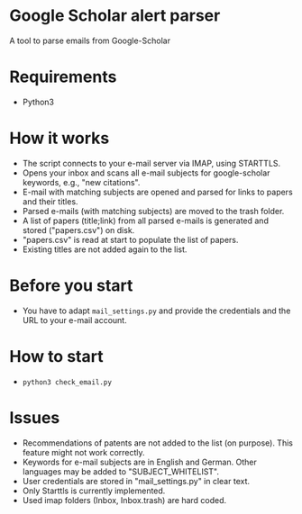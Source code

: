 # Google Scholar alert parser

A tool to parse emails from Google-Scholar 

# Requirements

* Python3

# How it works

* The script connects to your e-mail server via IMAP, using STARTTLS.
* Opens your inbox and scans all e-mail subjects for google-scholar keywords, e.g., "new citations".
* E-mail with matching subjects are opened and parsed for links to papers and their titles.
* Parsed e-mails (with matching subjects) are moved to the trash folder.
* A list of papers (title;link) from all parsed e-mails is generated and stored ("papers.csv") on disk.
* "papers.csv" is read at start to populate the list of papers.
* Existing titles are not added again to the list.

# Before you start

* You have to adapt `mail_settings.py` and provide the credentials and the URL to your e-mail account.

# How to start

* `python3 check_email.py`

# Issues

* Recommendations of patents are not added to the list (on purpose). This feature might not work correctly.
* Keywords for e-mail subjects are in English and German. Other languages may be added to "SUBJECT_WHITELIST".
* User credentials are stored in "mail_settings.py" in clear text.
* Only Starttls is currently implemented.
* Used imap folders (Inbox, Inbox.trash) are hard coded.
